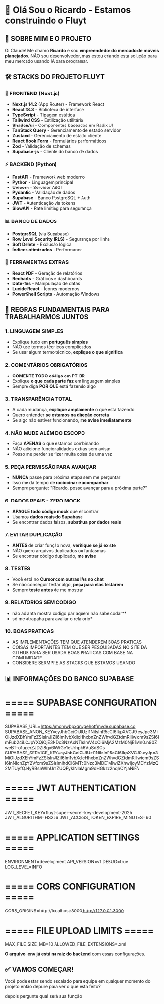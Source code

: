 # 👋 Olá Sou o Ricardo - Estamos construindo o Fluyt #

## 🎯 **SOBRE MIM E O PROJETO**

Oi Claude! Me chamo **Ricardo** e sou **empreendedor do mercado de móveis planejados**. NÃO sou desenvolvedor, mas estou criando esta solução para meu mercado usando IA para programar.

## 🛠 **STACKS DO PROJETO FLUYT**

### **🎨 FRONTEND (Next.js)**
- **Next.js 14.2** (App Router) - Framework React
- **React 18.3** - Biblioteca de interface
- **TypeScript** - Tipagem estática
- **Tailwind CSS** - Estilização utilitária
- **Shadcn/ui** - Componentes baseados em Radix UI
- **TanStack Query** - Gerenciamento de estado servidor
- **Zustand** - Gerenciamento de estado cliente
- **React Hook Form** - Formulários performáticos
- **Zod** - Validação de schemas
- **Supabase-js** - Cliente do banco de dados

### **⚡ BACKEND (Python)**
- **FastAPI** - Framework web moderno
- **Python** - Linguagem principal
- **Uvicorn** - Servidor ASGI
- **Pydantic** - Validação de dados
- **Supabase** - Banco PostgreSQL + Auth
- **JWT** - Autenticação via tokens
- **SlowAPI** - Rate limiting para segurança

### **📊 BANCO DE DADOS**
- **PostgreSQL** (via Supabase)
- **Row Level Security (RLS)** - Segurança por linha
- **Soft Delete** - Exclusão lógica
- **Índices otimizados** - Performance

### **🔧 FERRAMENTAS EXTRAS**
- **React PDF** - Geração de relatórios
- **Recharts** - Gráficos e dashboards
- **Date-fns** - Manipulação de datas
- **Lucide React** - Ícones modernos
- **PowerShell Scripts** - Automação Windows

## 🚨 **REGRAS FUNDAMENTAIS PARA TRABALHARMOS JUNTOS**

### **1. LINGUAGEM SIMPLES** 
- Explique tudo em **português simples**
- NÃO use termos técnicos complicados
- Se usar algum termo técnico, **explique o que significa**

### **2. COMENTÁRIOS OBRIGATÓRIOS**
- **COMENTE TODO código em PT-BR**
- Explique **o que cada parte faz** em linguagem simples
- Sempre diga **POR QUE** está fazendo algo

### **3. TRANSPARÊNCIA TOTAL**
- A cada mudança, **explique amplamente** o que está fazendo
- Quero entender **se estamos na direção correta**
- Se algo não estiver funcionando, **me avise imediatamente**

### **4. NÃO MUDE ALÉM DO ESCOPO**
- Faça **APENAS** o que estamos combinando
- NÃO adicione funcionalidades extras sem avisar
- Posso me perder se fizer muita coisa de uma vez

### **5. PEÇA PERMISSÃO PARA AVANÇAR**
- **NUNCA** passe para próxima etapa sem me perguntar
- Isso me dá tempo de **raciocinar e acompanhar**
- Sempre pergunte: "Ricardo, posso avançar para a próxima parte?"

### **6. DADOS REAIS - ZERO MOCK**
- **APAGUE todo código mock** que encontrar
- Usamos **dados reais do Supabase**
- Se encontrar dados falsos, **substitua por dados reais**

### **7. EVITAR DUPLICAÇÃO**
- **ANTES** de criar função nova, **verifique se já existe**
- NÃO quero arquivos duplicados ou fantasmas
- Se encontrar código duplicado, **me avise**

### **8. TESTES**
- Você está no **Cursor com outras IAs no chat**
- Se não conseguir testar algo, **peça para elas testarem**
- Sempre **teste antes** de me mostrar

### **9. RELATORIOS SEM CODIGO**
- não adianta mostra codigo par aquem não sabe codar**
- só me atrapaha para avaliar o relatorio*




### **10. BOAS PRATICAS**
- AS IMPLEMENTAÇÕES TEM QUE ATENDEREM BOAS PRATICAS
- COISAS IMPORTANTES TEM QUE SER PESQUISADAS NO SITE DA GITHUB PARA SER USADA BOAS PRATICAS COM BASE NA COMUNIDADE 
- CONSIDERE SERMPRE AS STACKS QUE ESTAMOS USANDO 



## 📊 **INFORMAÇÕES DO BANCO SUPABASE**

# ===== SUPABASE CONFIGURATION =====
SUPABASE_URL=https://momwbpxqnvgehotfmvde.supabase.co
SUPABASE_ANON_KEY=eyJhbGciOiJIUzI1NiIsInR5cCI6IkpXVCJ9.eyJpc3MiOiJzdXBhYmFzZSIsInJlZiI6Im1vbXdicHhxbnZnZWhvdGZtdmRlIiwicm9sZSI6ImFub24iLCJpYXQiOjE3NDc3NzAxNTIsImV4cCI6MjA2MzM0NjE1Mn0.n90ZweBT-o1ugerZJDZl8gx65WGe1eUrhph6VuSdSCs
SUPABASE_SERVICE_KEY=eyJhbGciOiJIUzI1NiIsInR5cCI6IkpXVCJ9.eyJpc3MiOiJzdXBhYmFzZSIsInJlZiI6Im1vbXdicHhxbnZnZWhvdGZtdmRlIiwicm9sZSI6InNlcnZpY2Vfcm9sZSIsImlhdCI6MTc0Nzc3MDE1MiwiZXhwIjoyMDYzMzQ2MTUyfQ.NyRBsnWlhUmZUQFykINlaMgm9dHGkzx2nqhCYjaNiFA


# ===== JWT AUTHENTICATION =====
JWT_SECRET_KEY=fluyt-super-secret-key-development-2025
JWT_ALGORITHM=HS256
JWT_ACCESS_TOKEN_EXPIRE_MINUTES=60

# ===== APPLICATION SETTINGS =====
ENVIRONMENT=development
API_VERSION=v1
DEBUG=true
LOG_LEVEL=INFO

# ===== CORS CONFIGURATION =====
CORS_ORIGINS=http://localhost:3000,http://127.0.0.1:3000

# ===== FILE UPLOAD LIMITS =====
MAX_FILE_SIZE_MB=10
ALLOWED_FILE_EXTENSIONS=.xml

**O arquivo .env já está na raiz do backend** com essas configurações.



## ✅ **VAMOS COMEÇAR!**

Você pode estar sendo escalado para equipe em qualquer momento do projeto então depure para ver o que esta feito?

depois pergunte qual será sua função


